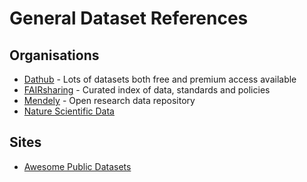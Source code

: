 # General Dataset References

## Organisations
* [Dathub](https://datahub.io/docs/about) - Lots of datasets both free and premium access available
* [FAIRsharing](https://fairsharing.org/) - Curated index of data, standards and policies
* [Mendely](https://data.mendeley.com/) -  Open research data repository
* [Nature Scientific Data](https://www.nature.com/sdata/policies/repositories)

## 

## Sites
* [Awesome Public Datasets](https://github.com/awesomedata/awesome-public-datasets)
